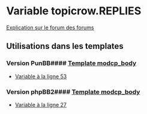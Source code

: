 # Variable topicrow.REPLIES
[Explication sur le forum des forums](http://forum.forumactif.com/t294113-listing-des-variables#topicrow.REPLIES)
## Utilisations dans les templates
### Version PunBB#### [Template modcp_body](punbb/modcp_body.md)
* [Variable à la ligne 53](../punbb/modcp_body.tpl#L53)
### Version phpBB2#### [Template modcp_body](subsilver/modcp_body.md)
* [Variable à la ligne 27](../subsilver/modcp_body.tpl#L27)